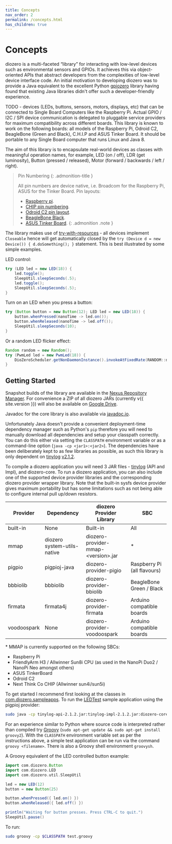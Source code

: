 ```yaml
---
title: Concepts
nav_order: 2
permalink: /concepts.html
has_children: true
---
```


# Concepts

diozero is a multi-faceted “library” for interacting with low-level devices such as environmental
sensors and GPIOs. It achieves this via object-oriented APIs that abstract developers from the
complexities of low-level device interface code. An initial motivation to developing diozero
was to provide a Java equivalent to the excellent Python [gpiozero](https://gpiozero.readthedocs.io/)
library having found that existing Java libraries didn't offer such a developer-friendly experience.

TODO - devices (LEDs, buttons, sensors, motors, displays, etc) that can be connected to Single Board
Computers like the Raspberry Pi. Actual GPIO / I2C / SPI device communication is delegated 
to pluggable service providers for maximum compatibility across different boards. This library is 
known to work on the following boards: all models of the Raspberry Pi, Odroid C2, BeagleBone 
(Green and Black), C.H.I.P and ASUS Tinker Board. It should be portable to any Single Board computer that 
runs Linux and Java 8.

The aim of this library is to encapsulate real-world devices as classes with meaningful operation 
names, for example, LED (on / off), LDR (get luminosity), Button (pressed / released), Motor 
(forward / backwards / left / right).

> Pin Numbering 
>{: .admonition-title }
>
> All pin numbers are device native, i.e. Broadcom for the Raspberry Pi, ASUS for the Tinker Board. Pin layouts:
> 
> * [Raspberry pi](https://pinout.xyz/).
> * [CHIP pin numbering](http://www.chip-community.org/index.php/Hardware_Information).
> * [Odroid C2 pin layout](http://www.hardkernel.com/main/products/prdt_info.php?tab_idx=2).
> * [BeagleBone Black](http://beagleboard.org/support/bone101).
> * [ASUS Tinker Board](https://www.asus.com/uk/Single-board-Computer/TINKER-BOARD/).
{: .admonition .note }

The library makes use of [try-with-resources](https://docs.oracle.com/javase/tutorial/essential/exceptions/tryResourceClose.html) -
all devices implement `Closeable` hence will get automatically closed by the
`try (Device d = new Device()) { d.doSomething(); }` statement. This is best illustrated by some 
simple examples.

LED control:

```java
try (LED led = new LED(18)) {
	led.toggle();
	SleepUtil.sleepSeconds(.5);
	led.toggle();
	SleepUtil.sleepSeconds(.5);
}
```

Turn on an LED when you press a button:

```java
try (Button button = new Button(12); LED led = new LED(18)) {
	button.whenPressed(nanoTime -> led.on());
	button.whenReleased(nanoTime -> led.off());
	SleepUtil.sleepSeconds(10);
}
```

Or a random LED flicker effect:

```java
Random random = new Random();
try (PwmLed led = new PwmLed(18)) {
	DioZeroScheduler.getNonDaemonInstance().invokeAtFixedRate(RANDOM::nextFloat, led::setValue, 50, 50, TimeUnit.MILLISECONDS);
}
```

## Getting Started

Snapshot builds of the library are available in the [Nexus Repository Manager](https://oss.sonatype.org/index.html#nexus-search;gav~com.diozero~~~~). 
For convenience a ZIP of all diozero JARs (currently v{{ site.version }}) will also be available on [Google Drive](https://drive.google.com/file/d/1WZH6zTwo_xlFDn7CVkx_ABkXbkYK6E2n/view?usp=sharing).

Javadoc for the core library is also available via [javadoc.io](http://www.javadoc.io/doc/com.diozero/diozero-core/). 

Unfortunately Java doesn't provide a convenient deployment-time dependency manager 
such as Python's `pip` therefore you will need to manually download all dependencies 
and setup your classpath correctly. You can do this either via setting the `CLASSPATH` 
environment variable or as a command-line option (`java -cp <jar1>:<jar2>`). 
The dependencies have been deliberately kept to as few libraries as possible, as 
such this library is only dependent on [tinylog](http://www.tinylog.org) 
[v2.1.2](https://github.com/pmwmedia/tinylog/releases/download/2.1.2/tinylog-2.1.2.zip).

To compile a diozero application you will need 3 JAR files - [tinylog](http://www.tinylog.org/) (API and Impl), and diozero-core. 
To run a diozero application, you can also include one of the supported device provider 
libraries and the corresponding diozero provider wrapper library. Note that the built-in sysfs
device provider gives maximum portability but has some limitations such as not being able 
to configure internal pull up/down resistors.

Provider | Dependency | diozero Provider Library | SBC
--- | -------- | ------------ | -----------------------
built-in | None | Built-in | All
mmap     | diozero system-utils-native | diozero-provider-mmap-&lt;version&gt;.jar | \*
pigpio | pigpioj-java | diozero-provider-pigio | Raspberry Pi (all flavours)
bbbiolib | bbbiolib | diozero-provider-bbiolib | BeagleBone Green / Black
firmata | firmata4j | diozero-provider-firmata | Arduino compatible boards
voodoospark | None | diozero-provider-voodoospark | Arduino compatible boards

\* MMAP is currently supported on the following SBCs:

* Raspberry Pi
* FriendlyArm H3 / Allwinner Sun8i CPU (as used in the NanoPi Duo2 / NanoPi Neo amongst others)
* ASUS TinkerBoard
* Odroid C2
* Next Think Co CHIP (Allwinner sun4i/sun5i)

To get started I recommend first looking at the classes in 
[com.diozero.sampleapps](https://github.com/mattjlewis/diozero/blob/master/diozero-sampleapps/src/main/java/com/diozero/sampleapps/). 
To run the [LEDTest](https://github.com/mattjlewis/diozero/blob/master/diozero-sampleapps/src/main/java/com/diozero/sampleapps/LEDTest.java) 
sample application using the pigpioj provider:

```sh
sudo java -cp tinylog-api-2.1.2.jar:tinylog-impl-2.1.2.jar:diozero-core-0.13.jar:diozero-sampleapps-0.13.jar:diozero-provider-pigpio-0.13.jar:pigpioj-java-2.4.jar com.diozero.sampleapps.LEDTest 12
```

For an experience similar to Python where source code is interpreted rather than compiled try 
[Groovy](http://www.groovy-lang.org/) (`sudo apt-get update && sudo apt-get install groovy2`). 
With the `CLASSPATH` environment variable set as per the instructions above, a simple test 
application can be run via the command `groovy <filename>`. There is also a Groovy shell environment `groovysh`.

A Groovy equivalent of the LED controlled button example:

```groovy
import com.diozero.Button
import com.diozero.LED
import com.diozero.util.SleepUtil

led = new LED(12)
button = new Button(25)

button.whenPressed({ led.on() })
button.whenReleased({ led.off() })

println("Waiting for button presses. Press CTRL-C to quit.")
SleepUtil.pause()
```

To run:

```sh
sudo groovy -cp $CLASSPATH test.groovy
```
